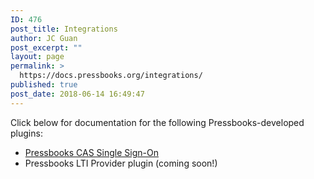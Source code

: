 ```yaml
---
ID: 476
post_title: Integrations
author: JC Guan
post_excerpt: ""
layout: page
permalink: >
  https://docs.pressbooks.org/integrations/
published: true
post_date: 2018-06-14 16:49:47
---
```

Click below for documentation for the following Pressbooks-developed plugins: 

* [Pressbooks CAS Single Sign-On](https://docs.pressbooks.org/integrations/pressbooks-cas-sso)
* Pressbooks LTI Provider plugin (coming soon!)